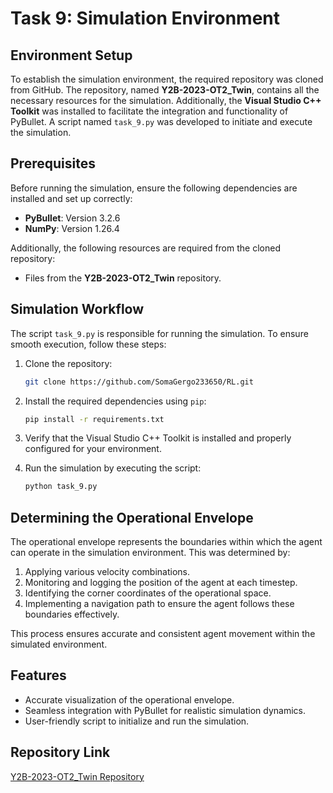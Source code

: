 # Task 9: Simulation Environment

## Environment Setup
To establish the simulation environment, the required repository was cloned from GitHub. The repository, named **Y2B-2023-OT2_Twin**, contains all the necessary resources for the simulation. Additionally, the **Visual Studio C++ Toolkit** was installed to facilitate the integration and functionality of PyBullet. A script named `task_9.py` was developed to initiate and execute the simulation.

## Prerequisites
Before running the simulation, ensure the following dependencies are installed and set up correctly:

- **PyBullet**: Version 3.2.6
- **NumPy**: Version 1.26.4

Additionally, the following resources are required from the cloned repository:
- Files from the **Y2B-2023-OT2_Twin** repository.

## Simulation Workflow
The script `task_9.py` is responsible for running the simulation. To ensure smooth execution, follow these steps:

1. Clone the repository:
   ```bash
   git clone https://github.com/SomaGergo233650/RL.git
   ```

2. Install the required dependencies using `pip`:
   ```bash
   pip install -r requirements.txt
   ```

3. Verify that the Visual Studio C++ Toolkit is installed and properly configured for your environment.

4. Run the simulation by executing the script:
   ```bash
   python task_9.py
   ```

## Determining the Operational Envelope
The operational envelope represents the boundaries within which the agent can operate in the simulation environment. This was determined by:

1. Applying various velocity combinations.
2. Monitoring and logging the position of the agent at each timestep.
3. Identifying the corner coordinates of the operational space.
4. Implementing a navigation path to ensure the agent follows these boundaries effectively.

This process ensures accurate and consistent agent movement within the simulated environment.

## Features
- Accurate visualization of the operational envelope.
- Seamless integration with PyBullet for realistic simulation dynamics.
- User-friendly script to initialize and run the simulation.

## Repository Link
[Y2B-2023-OT2_Twin Repository](<https://github.com/BredaUniversityADSAI/Y2B-2023-OT2_Twin.git>)


